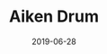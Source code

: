 ---
title: Aiken Drum 
date: '2019-06-28'
thumb_image: images/mar-4yo/4yo-mar-a-drum-hearts.jpg
thumb_image_alt: Aiken Drum 
image: images/mar-4yo/4yo-mar-a-drum-hearts.jpg
image_alt: Aiken Drum 
template: project
---	